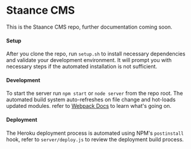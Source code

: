 # Staance CMS

This is the Staance CMS repo, further documentation coming soon.

#### Setup

After you clone the repo, run `setup.sh` to install necessary dependencies 
and validate your development environment. It will prompt you with necessary 
steps if the automated installation is not sufficient.


#### Development

To start the server run `npm start` or `node server` from the repo root.
The automated build system auto-refreshes on file change and hot-loads 
updated modules. refer to [Webpack Docs](http://webpack.github.io/) to learn what's going on.



#### Deployment

The Heroku deployment process is automated using NPM's `postinstall` hook, refer to `server/deploy.js` 
to review the deployment build process.
